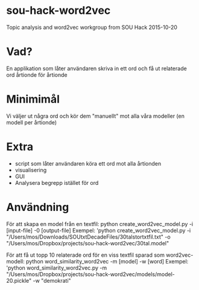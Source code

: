 # sou-hack-word2vec
Topic analysis and word2vec workgroup from SOU Hack 2015-10-20

# Vad?
En applikation som låter användaren skriva in ett ord och få ut relaterade ord årtionde för årtionde

# Minimimål
Vi väljer ut några ord och kör dem "manuellt" mot alla våra modeller (en modell per årtionde)

# Extra
* script som låter användaren köra ett ord mot alla årtionden
* visualisering
* GUI
* Analysera begrepp istället för ord

# Användning
För att skapa en model från en textfil:
python create_word2vec_model.py -i [input-file] -0 [output-file]
Exempel:
'python create_word2vec_model.py -i "/Users/mos/Downloads/SOUtxtDecadeFiles/30talstortxtfil.txt" -o "/Users/mos/Dropbox/projects/sou-hack-word2vec/30tal.model"

För att få ut topp 10 relaterade ord för en viss textfil sparad som word2vec-modell:
python word_similarity_word2vec -m [model] -w [word]
Exempel:
'python word_similarity_word2vec.py -m "/Users/mos/Dropbox/projects/sou-hack-word2vec/models/model-20.pickle" -w "demokrati"